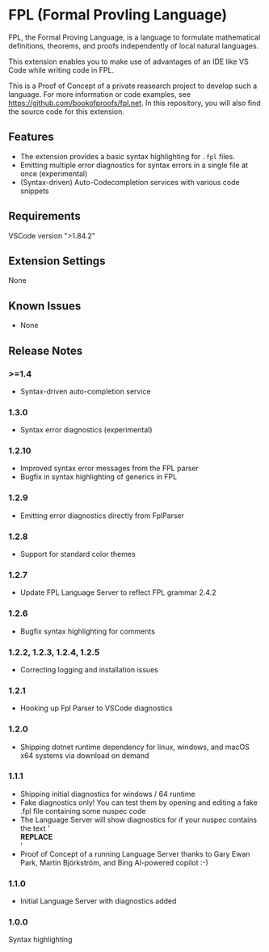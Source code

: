 # FPL (Formal Provling Language)

FPL, the Formal Proving Language, is a language to formulate mathematical definitions, theorems, and proofs independently of local natural languages.

This extension enables you to make use of advantages of an IDE like VS Code while writing code in FPL.

This is a Proof of Concept of a private reasearch project to develop such a language. For more information or code examples, see https://github.com/bookofproofs/fpl.net. In this repository, you will also find the source code for this extension.

## Features

* The extension provides a basic syntax highlighting for `.fpl` files.
* Emitting multiple error diagnostics for syntax errors in a single file at once (experimental) 
* (Syntax-driven) Auto-Codecompletion services with various code snippets 

## Requirements

VSCode version ">1.84.2"

## Extension Settings

None

## Known Issues

* None

## Release Notes

### >=1.4
* Syntax-driven auto-completion service 

### 1.3.0
* Syntax error diagnostics (experimental) 

### 1.2.10
* Improved syntax error messages from the FPL parser
* Bugfix in syntax highlighting of generics in FPL

### 1.2.9

* Emitting error diagnostics directly from FplParser

### 1.2.8

* Support for standard color themes

### 1.2.7

* Update FPL Language Server to reflect FPL grammar 2.4.2

### 1.2.6

* Bugfix syntax highlighting for comments

### 1.2.2, 1.2.3, 1.2.4, 1.2.5

* Correcting logging and installation issues
### 1.2.1

* Hooking up Fpl Parser to VSCode diagnostics
### 1.2.0

* Shipping dotnet runtime dependency for linux, windows, and macOS x64 systems via download on demand

### 1.1.1

* Shipping initial diagnostics for windows / 64 runtime 
* Fake diagnostics only! You can test them by opening and editing a fake .fpl file containing some nuspec code 
* The Language Server will show diagnostics for if your nuspec contains the text '<summary>__REPLACE__</summary>'
* Proof of Concept of a running Language Server thanks to Gary Ewan Park, Martin Björkström, and Bing AI-powered copilot :-)

### 1.1.0 

* Initial Language Server with diagnostics added

### 1.0.0 

Syntax highlighting
